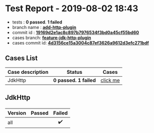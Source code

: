 # Test Report - 2019-08-02 18:43

- tests  : **0 passed**. **1 failed**
- branch name : **[add-http-plugin](https://github.com/apache/incubator-skywalking/tree/add-http-plugin)**
- commit id : **[19169d2e1ac8c897b7976534f3bd0a45cf55bd60](https://github.com/apache/incubator-skywalking/commit/19169d2e1ac8c897b7976534f3bd0a45cf55bd60)**
- cases branch: **[feature-jdk-http-plugin](https://github.com/SkywalkingTest/skywalking-autotest-scenarios/tree/feature-jdk-http-plugin)**
- cases commit id: **[4d3156ce15a3004c87ef3626a9612d3efc271bdf](https://github.com/SkywalkingTest/skywalking-autotest-scenarios/commit/4d3156ce15a3004c87ef3626a9612d3efc271bdf)**

## Cases List

| Case description | Status | Cases|
|:-----|:-----:|:-----:|
|JdkHttp| **0 passed. 1 failed**| [click me](#jdkhttp) |

## JdkHttp

### 
|  Version     | Passed | Failed|
|:------------- |:-------:|:-----:|
| all  | |:heavy_check_mark:|

